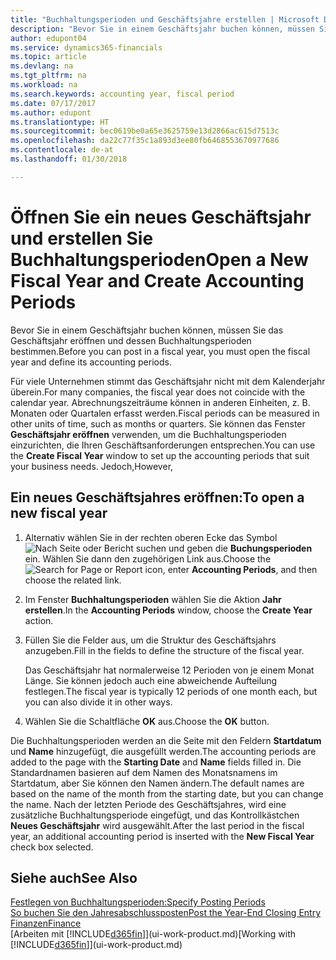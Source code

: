 ```yaml
---
title: "Buchhaltungsperioden und Geschäftsjahre erstellen | Microsoft Docs"
description: "Bevor Sie in einem Geschäftsjahr buchen können, müssen Sie das Geschäftsjahr eröffnen und dessen Buchhaltungsperioden bestimmen."
author: edupont04
ms.service: dynamics365-financials
ms.topic: article
ms.devlang: na
ms.tgt_pltfrm: na
ms.workload: na
ms.search.keywords: accounting year, fiscal period
ms.date: 07/17/2017
ms.author: edupont
ms.translationtype: HT
ms.sourcegitcommit: bec0619be0a65e3625759e13d2866ac615d7513c
ms.openlocfilehash: da22c77f35c1a893d3ee80fb6468553670977686
ms.contentlocale: de-at
ms.lasthandoff: 01/30/2018

---
```

# <a name="open-a-new-fiscal-year-and-create-accounting-periods"></a><span data-ttu-id="28702-103">Öffnen Sie ein neues Geschäftsjahr und erstellen Sie Buchhaltungsperioden</span><span class="sxs-lookup"><span data-stu-id="28702-103">Open a New Fiscal Year and Create Accounting Periods</span></span>
<span data-ttu-id="28702-104">Bevor Sie in einem Geschäftsjahr buchen können, müssen Sie das Geschäftsjahr eröffnen und dessen Buchhaltungsperioden bestimmen.</span><span class="sxs-lookup"><span data-stu-id="28702-104">Before you can post in a fiscal year, you must open the fiscal year and define its accounting periods.</span></span>  

<span data-ttu-id="28702-105">Für viele Unternehmen stimmt das Geschäftsjahr nicht mit dem Kalenderjahr überein.</span><span class="sxs-lookup"><span data-stu-id="28702-105">For many companies, the fiscal year does not coincide with the calendar year.</span></span> <span data-ttu-id="28702-106">Abrechnungszeiträume können in anderen Einheiten, z. B. Monaten oder Quartalen erfasst werden.</span><span class="sxs-lookup"><span data-stu-id="28702-106">Fiscal periods can be measured in other units of time, such as months or quarters.</span></span> <span data-ttu-id="28702-107">Sie können das Fenster **Geschäftsjahr eröffnen** verwenden, um die Buchhaltungsperioden einzurichten, die Ihren Geschäftsanforderungen entsprechen.</span><span class="sxs-lookup"><span data-stu-id="28702-107">You can use the **Create Fiscal Year** window to set up the accounting periods that suit your business needs.</span></span> <span data-ttu-id="28702-108">Jedoch,</span><span class="sxs-lookup"><span data-stu-id="28702-108">However,</span></span>   

## <a name="to-open-a-new-fiscal-year"></a><span data-ttu-id="28702-109">Ein neues Geschäftsjahres eröffnen:</span><span class="sxs-lookup"><span data-stu-id="28702-109">To open a new fiscal year</span></span>
1. <span data-ttu-id="28702-110">Alternativ wählen Sie in der rechten oberen Ecke das Symbol ![Nach Seite oder Bericht suchen](media/ui-search/search_small.png "Nach Seite oder Bericht suchen") und geben die **Buchungsperioden** ein. Wählen Sie dann den zugehörigen Link aus.</span><span class="sxs-lookup"><span data-stu-id="28702-110">Choose the ![Search for Page or Report](media/ui-search/search_small.png "Search for Page or Report icon") icon, enter **Accounting Periods**, and then choose the related link.</span></span>
2. <span data-ttu-id="28702-111">Im Fenster **Buchhaltungsperioden** wählen Sie die Aktion **Jahr erstellen**.</span><span class="sxs-lookup"><span data-stu-id="28702-111">In the **Accounting Periods** window, choose the **Create Year** action.</span></span>
3. <span data-ttu-id="28702-112">Füllen Sie die Felder aus, um die Struktur des Geschäftsjahrs anzugeben.</span><span class="sxs-lookup"><span data-stu-id="28702-112">Fill in the fields to define the structure of the fiscal year.</span></span>

    <span data-ttu-id="28702-113">Das Geschäftsjahr hat normalerweise 12 Perioden von je einem Monat Länge. Sie können jedoch auch eine abweichende Aufteilung festlegen.</span><span class="sxs-lookup"><span data-stu-id="28702-113">The fiscal year is typically 12 periods of one month each, but you can also divide it in other ways.</span></span>
4. <span data-ttu-id="28702-114">Wählen Sie die Schaltfläche **OK** aus.</span><span class="sxs-lookup"><span data-stu-id="28702-114">Choose the **OK** button.</span></span>

<span data-ttu-id="28702-115">Die Buchhaltungsperioden werden an die Seite mit den Feldern **Startdatum** und **Name** hinzugefügt, die ausgefüllt werden.</span><span class="sxs-lookup"><span data-stu-id="28702-115">The accounting periods are added to the page with the **Starting Date** and **Name** fields filled in.</span></span> <span data-ttu-id="28702-116">Die Standardnamen basieren auf dem Namen des Monatsnamens im Startdatum, aber Sie können den Namen ändern.</span><span class="sxs-lookup"><span data-stu-id="28702-116">The default names are based on the name of the month from the starting date, but you can change the name.</span></span> <span data-ttu-id="28702-117">Nach der letzten Periode des Geschäftsjahres, wird eine zusätzliche Buchhaltungsperiode eingefügt, und das Kontrollkästchen **Neues Geschäftsjahr** wird ausgewählt.</span><span class="sxs-lookup"><span data-stu-id="28702-117">After the last period in the fiscal year, an additional accounting period is inserted with the **New Fiscal Year** check box selected.</span></span>  


## <a name="see-also"></a><span data-ttu-id="28702-118">Siehe auch</span><span class="sxs-lookup"><span data-stu-id="28702-118">See Also</span></span>
[<span data-ttu-id="28702-119">Festlegen von Buchhaltungsperioden:</span><span class="sxs-lookup"><span data-stu-id="28702-119">Specify Posting Periods</span></span>](finance-how-specify-posting-periods.md)  
[<span data-ttu-id="28702-120">So buchen Sie den Jahresabschlussposten</span><span class="sxs-lookup"><span data-stu-id="28702-120">Post the Year-End Closing Entry</span></span>](year-how-post-year-end-close-entry.md)  
[<span data-ttu-id="28702-121">Finanzen</span><span class="sxs-lookup"><span data-stu-id="28702-121">Finance</span></span>](finance.md)  
<span data-ttu-id="28702-122">[Arbeiten mit [!INCLUDE[d365fin](includes/d365fin_md.md)]](ui-work-product.md)</span><span class="sxs-lookup"><span data-stu-id="28702-122">[Working with [!INCLUDE[d365fin](includes/d365fin_md.md)]](ui-work-product.md)</span></span>

